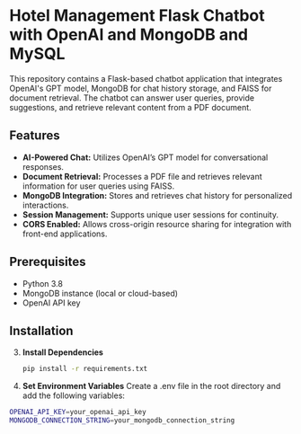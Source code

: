 # Hotel Management Flask Chatbot with OpenAI and MongoDB and MySQL
This repository contains a Flask-based chatbot application that integrates OpenAI's GPT model, MongoDB for chat history storage, and FAISS for document retrieval. The chatbot can answer user queries, provide suggestions, and retrieve relevant content from a PDF document.
## Features
- **AI-Powered Chat:** Utilizes OpenAI’s GPT model for conversational responses.
- **Document Retrieval:** Processes a PDF file and retrieves relevant information for user queries using FAISS.
- **MongoDB Integration:** Stores and retrieves chat history for personalized interactions.
- **Session Management:** Supports unique user sessions for continuity.
- **CORS Enabled:** Allows cross-origin resource sharing for integration with front-end applications.
## Prerequisites
- Python 3.8
- MongoDB instance (local or cloud-based)
- OpenAI API key
## Installation
3. **Install Dependencies**
   ```sh
   pip install -r requirements.txt
4. **Set Environment Variables** Create a .env file in the root directory and add the following variables:
  ```sh
  OPENAI_API_KEY=your_openai_api_key
  MONGODB_CONNECTION_STRING=your_mongodb_connection_string



